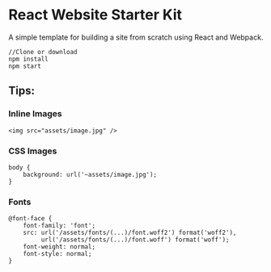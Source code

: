 # React Website Starter Kit
A simple template for building a site from scratch using React and Webpack.

	//Clone or download
	npm install
	npm start

## Tips:

### Inline Images
	<img src="assets/image.jpg" />

### CSS Images
	body {
		background: url('~assets/image.jpg');
	}

### Fonts
	@font-face {
	    font-family: 'font';
	    src: url('/assets/fonts/(...)/font.woff2') format('woff2'),
	         url('/assets/fonts/(...)/font.woff') format('woff');
	    font-weight: normal;
	    font-style: normal;
	}